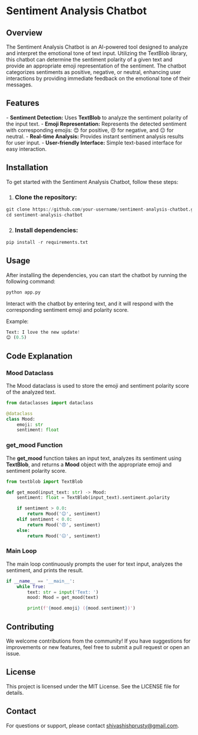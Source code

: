 # Sentiment Analysis Chatbot

## Overview
The Sentiment Analysis Chatbot is an AI-powered tool designed to analyze and interpret the emotional tone of text input. Utilizing the TextBlob library, this chatbot can determine the sentiment polarity of a given text and provide an appropriate emoji representation of the sentiment. The chatbot categorizes sentiments as positive, negative, or neutral, enhancing user interactions by providing immediate feedback on the emotional tone of their messages.

## Features
\- **Sentiment Detection:** Uses **TextBlob** to analyze the sentiment polarity of the input text.
\- **Emoji Representation:** Represents the detected sentiment with corresponding emojis: 😊 for positive, 😠 for negative, and 😐 for neutral.
\- **Real-time Analysis:** Provides instant sentiment analysis results for user input.
\- **User-friendly Interface:** Simple text-based interface for easy interaction.

## Installation
To get started with the Sentiment Analysis Chatbot, follow these steps:

1. ### Clone the repository:

```python
git clone https://github.com/your-username/sentiment-analysis-chatbot.git
cd sentiment-analysis-chatbot
```

2. ### Install dependencies:

```python
pip install -r requirements.txt
```

## Usage
After installing the dependencies, you can start the chatbot by running the following command:

```python
python app.py
```

Interact with the chatbot by entering text, and it will respond with the corresponding sentiment emoji and polarity score.

Example:

```python
Text: I love the new update!
😊 (0.5)
```

## Code Explanation
### Mood Dataclass
The Mood dataclass is used to store the emoji and sentiment polarity score of the analyzed text.

```python
from dataclasses import dataclass

@dataclass
class Mood:
    emoji: str
    sentiment: float
```

### get_mood Function
The **get_mood** function takes an input text, analyzes its sentiment using **TextBlob**, and returns a **Mood** object with the appropriate emoji and sentiment polarity score.

```python
from textblob import TextBlob

def get_mood(input_text: str) -> Mood:
    sentiment: float = TextBlob(input_text).sentiment.polarity

    if sentiment > 0.0:
        return Mood('😊', sentiment)
    elif sentiment < 0.0:
        return Mood('😠', sentiment)
    else:
        return Mood('😐', sentiment)
```

### Main Loop
The main loop continuously prompts the user for text input, analyzes the sentiment, and prints the result.

```python
if __name__ == '__main__':
    while True:
        text: str = input('Text: ')
        mood: Mood = get_mood(text)

        print(f'{mood.emoji} ({mood.sentiment})')
```

## Contributing
We welcome contributions from the community! If you have suggestions for improvements or new features, feel free to submit a pull request or open an issue.

## License
This project is licensed under the MIT License. See the LICENSE file for details.

## Contact
For questions or support, please contact shivashishprusty@gmail.com.
